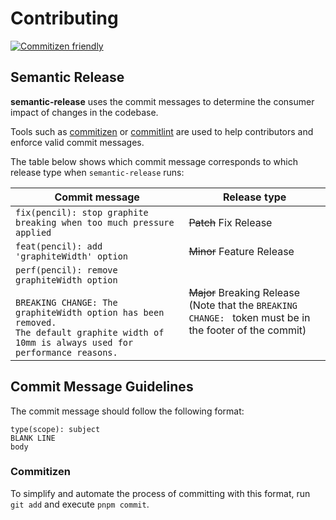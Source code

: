 # Contributing
[![Commitizen friendly](https://img.shields.io/badge/commitizen-friendly-brightgreen.svg)](http://commitizen.github.io/cz-cli/)

## Semantic Release
**semantic-release** uses the commit messages to determine the consumer impact of changes in the codebase.

Tools such as [commitizen](https://github.com/commitizen/cz-cli) or [commitlint](https://github.com/conventional-changelog/commitlint) are used to help contributors and enforce valid commit messages.

The table below shows which commit message corresponds to which release type when `semantic-release` runs:

| Commit message                                                                                                                                                                                   | Release type                                                                                                    |
| ------------------------------------------------------------------------------------------------------------------------------------------------------------------------------------------------ | --------------------------------------------------------------------------------------------------------------- |
| `fix(pencil): stop graphite breaking when too much pressure applied`                                                                                                                             | ~~Patch~~ Fix Release                                                                                           |
| `feat(pencil): add 'graphiteWidth' option`                                                                                                                                                       | ~~Minor~~ Feature Release                                                                                       |
| `perf(pencil): remove graphiteWidth option`<br><br>`BREAKING CHANGE: The graphiteWidth option has been removed.`<br>`The default graphite width of 10mm is always used for performance reasons.` | ~~Major~~ Breaking Release <br /> (Note that the `BREAKING CHANGE: ` token must be in the footer of the commit) |


## Commit Message Guidelines

The commit message should follow the following format:

```plain
type(scope): subject
BLANK LINE
body
```

### Commitizen

To simplify and automate the process of committing with this format, run `git add` and execute `pnpm commit`.

